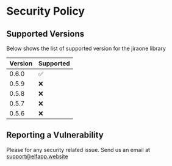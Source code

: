 # Security Policy

## Supported Versions

Below shows the list of supported version for the jiraone library

| Version | Supported          |
| ------- | ------------------ |
| 0.6.0   | :white_check_mark: |
| 0.5.9   | :x:                |
| 0.5.8   | :x:                |
| 0.5.7   | :x:                |
| 0.5.6   | :x:                |

## Reporting a Vulnerability

Please for any security related issue. Send us an email at support@elfapp.website
